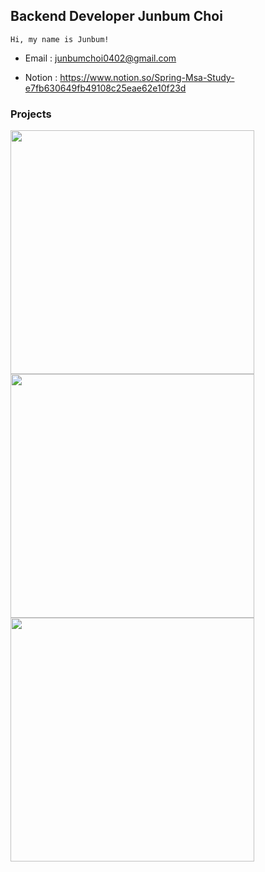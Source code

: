 


## Backend Developer Junbum Choi

    Hi, my name is Junbum!

- Email : junbumchoi0402@gmail.com

- Notion : https://www.notion.so/Spring-Msa-Study-e7fb630649fb49108c25eae62e10f23d



### Projects

<a href="https://github.com/Junbum-hub/ProPlat">
    <img align="" width=390 src="https://github-readme-stats.vercel.app/api/pin/?username=Junbum-hub&repo=ProPlat&theme=gruvbox">
</a>

<a href="https://github.com/Code-Crew-AdWeb/Spring-BackEnd">
    <img align="" width=390 src="https://github-readme-stats.vercel.app/api/pin/?username=Junbum-hub&repo=Spring-BackEnd&theme=gruvbox&cache_seconds=1800">
</a>

<a href="https://github.com/GO-GlobalOptimum/Geport-Spring-Backend">
    <img align="" width=390 src="https://github-readme-stats.vercel.app/api/pin/?username=Junbum-hub&repo=Geport-Spring-Backend&theme=gruvbox&cache_seconds=1800">
</a>






<br>
<br>
